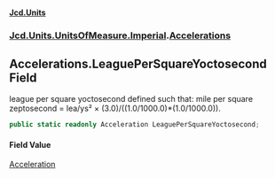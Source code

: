 #### [Jcd.Units](index.md 'index')
### [Jcd.Units.UnitsOfMeasure.Imperial](Jcd.Units.UnitsOfMeasure.Imperial.md 'Jcd.Units.UnitsOfMeasure.Imperial').[Accelerations](Accelerations.md 'Jcd.Units.UnitsOfMeasure.Imperial.Accelerations')

## Accelerations.LeaguePerSquareYoctosecond Field

league per square yoctosecond defined such that: mile per square zeptosecond = lea/ys² × (3.0)/((1.0/1000.0)*(1.0/1000.0)).

```csharp
public static readonly Acceleration LeaguePerSquareYoctosecond;
```

#### Field Value
[Acceleration](Acceleration.md 'Jcd.Units.UnitTypes.Acceleration')